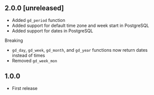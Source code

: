 ## 2.0.0 [unreleased]

- Added `gd_period` function
- Added support for default time zone and week start in PostgreSQL
- Added support for dates in PostgreSQL

Breaking

- `gd_day`, `gd_week`, `gd_month`, and `gd_year` functions now return dates instead of times
- Removed `gd_week_mon`

## 1.0.0

- First release
